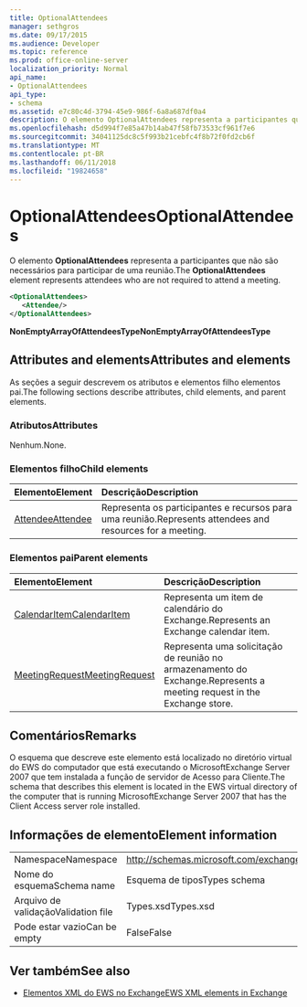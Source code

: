 ```yaml
---
title: OptionalAttendees
manager: sethgros
ms.date: 09/17/2015
ms.audience: Developer
ms.topic: reference
ms.prod: office-online-server
localization_priority: Normal
api_name:
- OptionalAttendees
api_type:
- schema
ms.assetid: e7c80c4d-3794-45e9-986f-6a8a687df0a4
description: O elemento OptionalAttendees representa a participantes que não são necessários para participar de uma reunião.
ms.openlocfilehash: d5d994f7e85a47b14ab47f58fb73533cf961f7e6
ms.sourcegitcommit: 34041125dc8c5f993b21cebfc4f8b72f0fd2cb6f
ms.translationtype: MT
ms.contentlocale: pt-BR
ms.lasthandoff: 06/11/2018
ms.locfileid: "19824658"
---
```

# <a name="optionalattendees"></a><span data-ttu-id="ed853-103">OptionalAttendees</span><span class="sxs-lookup"><span data-stu-id="ed853-103">OptionalAttendees</span></span>

<span data-ttu-id="ed853-104">O elemento **OptionalAttendees** representa a participantes que não são necessários para participar de uma reunião.</span><span class="sxs-lookup"><span data-stu-id="ed853-104">The **OptionalAttendees** element represents attendees who are not required to attend a meeting.</span></span> 
  
```xml
<OptionalAttendees>
   <Attendee/>
</OptionalAttendees>
```

 <span data-ttu-id="ed853-105">**NonEmptyArrayOfAttendeesType**</span><span class="sxs-lookup"><span data-stu-id="ed853-105">**NonEmptyArrayOfAttendeesType**</span></span>
## <a name="attributes-and-elements"></a><span data-ttu-id="ed853-106">Attributes and elements</span><span class="sxs-lookup"><span data-stu-id="ed853-106">Attributes and elements</span></span>

<span data-ttu-id="ed853-107">As seções a seguir descrevem os atributos e elementos filho elementos pai.</span><span class="sxs-lookup"><span data-stu-id="ed853-107">The following sections describe attributes, child elements, and parent elements.</span></span>
  
### <a name="attributes"></a><span data-ttu-id="ed853-108">Atributos</span><span class="sxs-lookup"><span data-stu-id="ed853-108">Attributes</span></span>

<span data-ttu-id="ed853-109">Nenhum.</span><span class="sxs-lookup"><span data-stu-id="ed853-109">None.</span></span>
  
### <a name="child-elements"></a><span data-ttu-id="ed853-110">Elementos filho</span><span class="sxs-lookup"><span data-stu-id="ed853-110">Child elements</span></span>

|<span data-ttu-id="ed853-111">**Elemento**</span><span class="sxs-lookup"><span data-stu-id="ed853-111">**Element**</span></span>|<span data-ttu-id="ed853-112">**Descrição**</span><span class="sxs-lookup"><span data-stu-id="ed853-112">**Description**</span></span>|
|:-----|:-----|
|[<span data-ttu-id="ed853-113">Attendee</span><span class="sxs-lookup"><span data-stu-id="ed853-113">Attendee</span></span>](attendee.md) <br/> |<span data-ttu-id="ed853-114">Representa os participantes e recursos para uma reunião.</span><span class="sxs-lookup"><span data-stu-id="ed853-114">Represents attendees and resources for a meeting.</span></span>  <br/> |
   
### <a name="parent-elements"></a><span data-ttu-id="ed853-115">Elementos pai</span><span class="sxs-lookup"><span data-stu-id="ed853-115">Parent elements</span></span>

|<span data-ttu-id="ed853-116">**Elemento**</span><span class="sxs-lookup"><span data-stu-id="ed853-116">**Element**</span></span>|<span data-ttu-id="ed853-117">**Descrição**</span><span class="sxs-lookup"><span data-stu-id="ed853-117">**Description**</span></span>|
|:-----|:-----|
|[<span data-ttu-id="ed853-118">CalendarItem</span><span class="sxs-lookup"><span data-stu-id="ed853-118">CalendarItem</span></span>](calendaritem.md) <br/> |<span data-ttu-id="ed853-119">Representa um item de calendário do Exchange.</span><span class="sxs-lookup"><span data-stu-id="ed853-119">Represents an Exchange calendar item.</span></span>  <br/> |
|[<span data-ttu-id="ed853-120">MeetingRequest</span><span class="sxs-lookup"><span data-stu-id="ed853-120">MeetingRequest</span></span>](meetingrequest.md) <br/> |<span data-ttu-id="ed853-121">Representa uma solicitação de reunião no armazenamento do Exchange.</span><span class="sxs-lookup"><span data-stu-id="ed853-121">Represents a meeting request in the Exchange store.</span></span>  <br/> |
   
## <a name="remarks"></a><span data-ttu-id="ed853-122">Comentários</span><span class="sxs-lookup"><span data-stu-id="ed853-122">Remarks</span></span>

<span data-ttu-id="ed853-123">O esquema que descreve este elemento está localizado no diretório virtual do EWS do computador que está executando o MicrosoftExchange Server 2007 que tem instalada a função de servidor de Acesso para Cliente.</span><span class="sxs-lookup"><span data-stu-id="ed853-123">The schema that describes this element is located in the EWS virtual directory of the computer that is running MicrosoftExchange Server 2007 that has the Client Access server role installed.</span></span>
  
## <a name="element-information"></a><span data-ttu-id="ed853-124">Informações de elemento</span><span class="sxs-lookup"><span data-stu-id="ed853-124">Element information</span></span>

|||
|:-----|:-----|
|<span data-ttu-id="ed853-125">Namespace</span><span class="sxs-lookup"><span data-stu-id="ed853-125">Namespace</span></span>  <br/> |http://schemas.microsoft.com/exchange/services/2006/types  <br/> |
|<span data-ttu-id="ed853-126">Nome do esquema</span><span class="sxs-lookup"><span data-stu-id="ed853-126">Schema name</span></span>  <br/> |<span data-ttu-id="ed853-127">Esquema de tipos</span><span class="sxs-lookup"><span data-stu-id="ed853-127">Types schema</span></span>  <br/> |
|<span data-ttu-id="ed853-128">Arquivo de validação</span><span class="sxs-lookup"><span data-stu-id="ed853-128">Validation file</span></span>  <br/> |<span data-ttu-id="ed853-129">Types.xsd</span><span class="sxs-lookup"><span data-stu-id="ed853-129">Types.xsd</span></span>  <br/> |
|<span data-ttu-id="ed853-130">Pode estar vazio</span><span class="sxs-lookup"><span data-stu-id="ed853-130">Can be empty</span></span>  <br/> |<span data-ttu-id="ed853-131">False</span><span class="sxs-lookup"><span data-stu-id="ed853-131">False</span></span>  <br/> |
   
## <a name="see-also"></a><span data-ttu-id="ed853-132">Ver também</span><span class="sxs-lookup"><span data-stu-id="ed853-132">See also</span></span>



- [<span data-ttu-id="ed853-133">Elementos XML do EWS no Exchange</span><span class="sxs-lookup"><span data-stu-id="ed853-133">EWS XML elements in Exchange</span></span>](ews-xml-elements-in-exchange.md)

